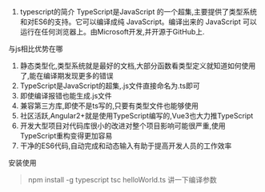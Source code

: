 1. typescript的简介
TypeScript是JavaScript 的一个超集,主要提供了类型系统和对ES6的支持。它可以编译成纯 JavaScript。编译出来的 JavaScript 可以运行在任何浏览器上。由Microsoft开发,并开源于GitHub上.

与js相比优势在哪
1. 静态类型化,类型系统就是最好的文档,大部分函数看类型定义就知道如何使用了,能在编译期发现更多的错误
2. TypeScript是JavaScript的超集,.js文件直接命名为.ts即可
3. 即使编译报错也能生成.js文件
4. 兼容第三方库,即使不是ts写的,只要有类型文件也能够使用
5. 社区活跃,Angular2+就是使用TypeScript编写的,Vue3也大力推TypeScript
6. 开发大型项目对代码库很小的改进对整个项目影响可能很严重,使用TypeScript重构变得更加容易
7. 干净的ES6代码,自动完成和动态输入有助于提高开发人员的工作效率

安装使用
> npm install -g typescript
> tsc helloWorld.ts
讲一下编译参数